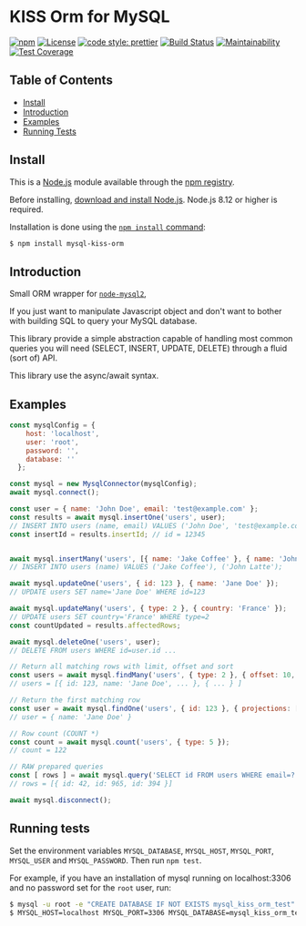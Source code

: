 # KISS Orm for MySQL

[![npm](https://img.shields.io/npm/v/mysql-kiss-orm.svg)](https://www.npmjs.com/package/mysql-kiss-orm)
[![License](https://img.shields.io/github/license/Tehem/mysql-kiss-orm.svg)](LICENSE)
[![code style: prettier](https://img.shields.io/badge/code_style-prettier-ff69b4.svg?style=flat-square)](https://github.com/prettier/prettier)
[![Build Status](https://travis-ci.org/Tehem/mysql-kiss-orm.svg?branch=master)](https://travis-ci.org/Tehem/mysql-kiss-orm)
[![Maintainability](https://api.codeclimate.com/v1/badges/9bfea0dab15584faf5eb/maintainability)](https://codeclimate.com/github/Tehem/mysql-kiss-orm/maintainability)
[![Test Coverage](https://api.codeclimate.com/v1/badges/9bfea0dab15584faf5eb/test_coverage)](https://codeclimate.com/github/Tehem/mysql-kiss-orm/test_coverage)

## Table of Contents

- [Install](#install)
- [Introduction](#introduction)
- [Examples](#examples)
- [Running Tests](#running-tests)

## Install

This is a [Node.js](https://nodejs.org/en/) module available through the
[npm registry](https://www.npmjs.com/).

Before installing, [download and install Node.js](https://nodejs.org/en/download/).
Node.js 8.12 or higher is required.

Installation is done using the
[`npm install` command](https://docs.npmjs.com/getting-started/installing-npm-packages-locally):

```sh
$ npm install mysql-kiss-orm
```
## Introduction

Small ORM wrapper for [`node-mysql2`](https://github.com/sidorares/node-mysql2), 

If you just want to manipulate Javascript object and don't want to bother with building SQL to query your MySQL database.

This library provide a simple abstraction capable of handling most common queries you will need (SELECT, INSERT, UPDATE, DELETE) 
through a fluid (sort of) API.

This library use the async/await syntax.

## Examples

```javascript
const mysqlConfig = {
    host: 'localhost',
    user: 'root',
    password: '',
    database: ''
  };

const mysql = new MysqlConnector(mysqlConfig);
await mysql.connect();

const user = { name: 'John Doe', email: 'test@example.com' };
const results = await mysql.insertOne('users', user);
// INSERT INTO users (name, email) VALUES ('John Doe', 'test@example.com');
const insertId = results.insertId; // id = 12345


await mysql.insertMany('users', [{ name: 'Jake Coffee' }, { name: 'John Latte' }]);
// INSERT INTO users (name) VALUES ('Jake Coffee'), ('John Latte');

await mysql.updateOne('users', { id: 123 }, { name: 'Jane Doe' });
// UPDATE users SET name='Jane Doe' WHERE id=123

await mysql.updateMany('users', { type: 2 }, { country: 'France' });
// UPDATE users SET country='France' WHERE type=2
const countUpdated = results.affectedRows;

await mysql.deleteOne('users', user);
// DELETE FROM users WHERE id=user.id ...

// Return all matching rows with limit, offset and sort
const users = await mysql.findMany('users', { type: 2 }, { offset: 10, limit: 10, sort: { name: 'ASC' } });
// users = [{ id: 123, name: 'Jane Doe', ... }, { ... } ]

// Return the first matching row
const user = await mysql.findOne('users', { id: 123 }, { projections: ['name'] });
// user = { name: 'Jane Doe' }

// Row count (COUNT *)
const count = await mysql.count('users', { type: 5 });
// count = 122

// RAW prepared queries
const [ rows ] = await mysql.query('SELECT id FROM users WHERE email=?', ['test@example.com']);
// rows = [{ id: 42, id: 965, id: 394 }]

await mysql.disconnect();
```

## Running tests

Set the environment variables `MYSQL_DATABASE`, `MYSQL_HOST`, `MYSQL_PORT`,
`MYSQL_USER` and `MYSQL_PASSWORD`. Then run `npm test`.

For example, if you have an installation of mysql running on localhost:3306
and no password set for the `root` user, run:

```sh
$ mysql -u root -e "CREATE DATABASE IF NOT EXISTS mysql_kiss_orm_test"
$ MYSQL_HOST=localhost MYSQL_PORT=3306 MYSQL_DATABASE=mysql_kiss_orm_test MYSQL_USER=root MYSQL_PASSWORD= npm test
```
